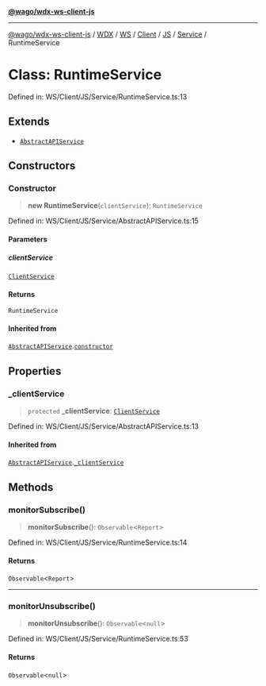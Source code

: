 [**@wago/wdx-ws-client-js**](../../../../../../../../../../../../README.md)

***

[@wago/wdx-ws-client-js](../../../../../../../../../../../../globals.md) / [WDX](../../../../../../../../../README.md) / [WS](../../../../../../../README.md) / [Client](../../../../../README.md) / [JS](../../../README.md) / [Service](../README.md) / RuntimeService

# Class: RuntimeService

Defined in: WS/Client/JS/Service/RuntimeService.ts:13

## Extends

- [`AbstractAPIService`](AbstractAPIService.md)

## Constructors

### Constructor

> **new RuntimeService**(`clientService`): `RuntimeService`

Defined in: WS/Client/JS/Service/AbstractAPIService.ts:15

#### Parameters

##### clientService

[`ClientService`](ClientService.md)

#### Returns

`RuntimeService`

#### Inherited from

[`AbstractAPIService`](AbstractAPIService.md).[`constructor`](AbstractAPIService.md#constructor)

## Properties

### \_clientService

> `protected` **\_clientService**: [`ClientService`](ClientService.md)

Defined in: WS/Client/JS/Service/AbstractAPIService.ts:13

#### Inherited from

[`AbstractAPIService`](AbstractAPIService.md).[`_clientService`](AbstractAPIService.md#_clientservice)

## Methods

### monitorSubscribe()

> **monitorSubscribe**(): `Observable`\<`Report`\>

Defined in: WS/Client/JS/Service/RuntimeService.ts:14

#### Returns

`Observable`\<`Report`\>

***

### monitorUnsubscribe()

> **monitorUnsubscribe**(): `Observable`\<`null`\>

Defined in: WS/Client/JS/Service/RuntimeService.ts:53

#### Returns

`Observable`\<`null`\>
